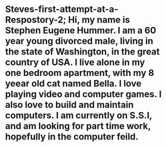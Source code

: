 # Steves-first-attempt-at-a-Respostory-2; Hi, my name is Stephen Eugene Hummer. I am a 60 year young divorced male, living in the state of Washington, in the great country of USA. I live alone in my one bedroom apartment, with my 8 yeear old cat named Bella. I love playing video and computer games. I  also love to build and maintain computers. I am currently on S.S.I, and am looking for part time work, hopefully in the computer feild.

